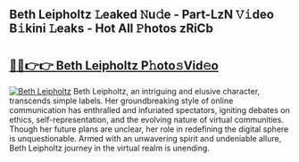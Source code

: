 ## Beth Leipholtz 𝙻eaked 𝙽u𝚍e - Part-LzN 𝚅𝚒deo B𝚒kini 𝙻eaks - Hot All 𝙿hotos zRiCb

# <h2><a href="http://ld52utu.urlbe.top/?page=Beth+Leipholtz">🔗🔗👉👉 Beth Leipholtz P𝚑oto𝚜Vid𝚎o</a></h2>

[![Beth Leipholtz](https://i.imgur.com/eBuTRDB.gif)](http://ld52utu.urlbe.top/?page=Beth+Leipholtz)
Beth Leipholtz, an intriguing and elusive character, transcends simple labels. Her groundbreaking style of online communication has enthralled and infuriated spectators, igniting debates on ethics, self-representation, and the evolving nature of virtual communities. Though her future plans are unclear, her role in redefining the digital sphere is unquestionable. Armed with an unwavering spirit and undeniable allure, Beth Leipholtz journey in the virtual realm is unending.
